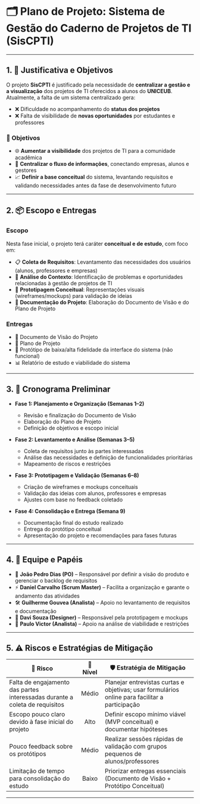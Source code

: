 # 🗂️ Plano de Projeto: Sistema de Gestão do Caderno de Projetos de TI (SisCPTI) 

---

## 1. 🎯 Justificativa e Objetivos

O projeto **SisCPTI** é justificado pela necessidade de **centralizar a gestão e a visualização** dos projetos de TI oferecidos a alunos do **UNICEUB**.  
Atualmente, a falta de um sistema centralizado gera:

- ❌ Dificuldade no acompanhamento do **status dos projetos**  
- ❌ Falta de visibilidade de **novas oportunidades** por estudantes e professores  

### 🔑 Objetivos
- 🌐 **Aumentar a visibilidade** dos projetos de TI para a comunidade acadêmica  
- 📡 **Centralizar o fluxo de informações**, conectando empresas, alunos e gestores  
- 📈 **Definir a base conceitual** do sistema, levantando requisitos e validando necessidades antes da fase de desenvolvimento futuro  

---

## 2. 📦 Escopo e Entregas

### Escopo
Nesta fase inicial, o projeto terá caráter **conceitual e de estudo**, com foco em:  
- 📋 **Coleta de Requisitos**: Levantamento das necessidades dos usuários (alunos, professores e empresas)  
- 🧭 **Análise do Contexto**: Identificação de problemas e oportunidades relacionadas à gestão de projetos de TI  
- 🎨 **Prototipagem Conceitual**: Representações visuais (wireframes/mockups) para validação de ideias  
- 📑 **Documentação do Projeto**: Elaboração do Documento de Visão e do Plano de Projeto  

### Entregas
- 📘 Documento de Visão do Projeto  
- 📑 Plano de Projeto  
- 🎨 Protótipo de baixa/alta fidelidade da interface do sistema (não funcional)  
- 📊 Relatório de estudo e viabilidade do sistema  

---

## 3. 📅 Cronograma Preliminar


- **Fase 1: Planejamento e Organização (Semanas 1–2)**  
  - Revisão e finalização do Documento de Visão  
  - Elaboração do Plano de Projeto  
  - Definição de objetivos e escopo inicial  

- **Fase 2: Levantamento e Análise (Semanas 3–5)**  
  - Coleta de requisitos junto às partes interessadas  
  - Análise das necessidades e definição de funcionalidades prioritárias  
  - Mapeamento de riscos e restrições  

- **Fase 3: Prototipagem e Validação (Semanas 6–8)**  
  - Criação de wireframes e mockups conceituais  
  - Validação das ideias com alunos, professores e empresas  
  - Ajustes com base no feedback coletado  

- **Fase 4: Consolidação e Entrega (Semana 9)**  
  - Documentação final do estudo realizado  
  - Entrega do protótipo conceitual  
  - Apresentação do projeto e recomendações para fases futuras  

---

## 4. 👥 Equipe e Papéis

- 🧭 **João Pedro Dias (PO)** – Responsável por definir a visão do produto e gerenciar o backlog de requisitos  
- ⚡ **Daniel Carvalho (Scrum Master)** – Facilita a organização e garante o andamento das atividades  
- 🛠️ **Guilherme Gouvea (Analista)** – Apoio no levantamento de requisitos e documentação  
- 🎨 **Davi Souza (Designer)** – Responsável pela prototipagem e mockups  
- 🔗 **Paulo Victor (Analista)** – Apoio na análise de viabilidade e restrições  

---

## 5. ⚠️ Riscos e Estratégias de Mitigação

| 🚩 **Risco** | 🔎 **Nível** | 🛡️ **Estratégia de Mitigação** |
|--------------|:-----------:|--------------------------------|
| Falta de engajamento das partes interessadas durante a coleta de requisitos | Médio | Planejar entrevistas curtas e objetivas; usar formulários online para facilitar a participação |
| Escopo pouco claro devido à fase inicial do projeto | Alto | Definir escopo mínimo viável (MVP conceitual) e documentar hipóteses |
| Pouco feedback sobre os protótipos | Médio | Realizar sessões rápidas de validação com grupos pequenos de alunos/professores |
| Limitação de tempo para consolidação do estudo | Baixo | Priorizar entregas essenciais (Documento de Visão + Protótipo Conceitual) |

---
